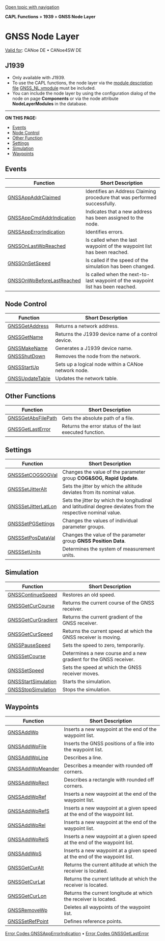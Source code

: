 [Open topic with navigation](../../../../../CANoeDEFamily.htm#Topics/CAPLFunctions/J1939/GNSSNodeLayer/CAPLfunctionsGNSSNLOverview.md)

**CAPL Functions** » **1939** » **GNSS Node Layer**

# GNSS Node Layer

[Valid for](../../../Shared/FeatureAvailability.md): CANoe DE • CANoe4SW DE

## J1939

- Only available with J1939.
- To use the CAPL functions, the node layer via the [module description file](../../../Shared/Interfaces/VModule/VModule.md) [GNSS_NL.vmodule](../../../CANoeCANalyzer/J1939/gnssNL/gnssNLOverview.md) must be included.
- You can include the node layer by using the configuration dialog of the node on page **Components** or via the node attribute **NodeLayerModules** in the database.

---

**ON THIS PAGE:**

- [Events](#Events)
- [Node Control](#Node)
- [Other Function](#Other)
- [Settings](#Settings)
- [Simulation](#Simulati)
- [Waypoints](#Waypoints)

## Events

| Function | Short Description |
|----------|-------------------|
| [GNSSAppAddrClaimed](Functions/CAPLfunctionGNSSappaddrclaimed.md) | Identifies an Address Claiming procedure that was performed successfully. |
| [GNSSAppCmdAddrIndication](Functions/CAPLfunctionGNSSappcmdaddrindication.md) | Indicates that a new address has been assigned to the node. |
| [GNSSAppErrorIndication](Functions/CAPLfunctionGNSSapperrorindication.md) | Identifies errors. |
| [GNSSOnLastWpReached](Functions/CAPLfunctionGNSSonlastwpreached.md) | Is called when the last waypoint of the waypoint list has been reached. |
| [GNSSOnSetSpeed](Functions/CAPLfunctionGNSSonsetspeed.md) | Is called if the speed of the simulation has been changed. |
| [GNSSOnWpBeforeLastReached](Functions/CAPLfunctionGNSSonwpbeforelastreached.md) | Is called when the next-to-last waypoint of the waypoint list has been reached. |

## Node Control

| Function | Short Description |
|----------|-------------------|
| [GNSSGetAddress](Functions/CAPLfunctionGNSSgetaddress.md) | Returns a network address. |
| [GNSSGetName](Functions/CAPLfunctionGNSSgetname.md) | Returns the J1939 device name of a control device. |
| [GNSSMakeName](Functions/CAPLfunctionGNSSmakename.md) | Generates a J1939 device name. |
| [GNSSShutDown](Functions/CAPLfunctionGNSSshutdown.md) | Removes the node from the network. |
| [GNSSStartUp](Functions/CAPLfunctionGNSSstartup.md) | Sets up a logical node within a CANoe network node. |
| [GNSSUpdateTable](Functions/CAPLfunctionGNSSupdatetable.md) | Updates the network table. |

## Other Functions

| Function | Short Description |
|----------|-------------------|
| [GNSSGetAbsFilePath](Functions/CAPLfunctionGNSSGetAbsFilePath.md) | Gets the absolute path of a file. |
| [GNSSGetLastError](Functions/CAPLfunctionGNSSgetlasterror.md) | Returns the error status of the last executed function. |

## Settings

| Function | Short Description |
|----------|-------------------|
| [GNSSSetCOGSOGVal](Functions/CAPLfunctionGNSSSetCOGSOGVal.md) | Changes the value of the parameter group **COG&SOG, Rapid Update**. |
| [GNSSSetJitterAlt](Functions/CAPLfunctionGNSSsetjitteralt.md) | Sets the jitter by which the altitude deviates from its nominal value. |
| [GNSSSetJitterLatLon](Functions/CAPLfunctionGNSSsetjitterlatlon.md) | Sets the jitter by which the longitudinal and latitudinal degree deviates from the respective nominal value. |
| [GNSSSetPGSettings](Functions/CAPLfunctionGNSSsetpgsettings.md) | Changes the values of individual parameter groups. |
| [GNSSSetPosDataVal](Functions/CAPLfunctionGNSSsetposdataval.md) | Changes the value of the parameter group **GNSS Position Data**. |
| [GNSSSetUnits](Functions/CAPLfunctionGNSSsetunits.md) | Determines the system of measurement units. |

## Simulation

| Function | Short Description |
|----------|-------------------|
| [GNSSContinueSpeed](Functions/CAPLfunctionGNSScontinuespeed.md) | Restores an old speed. |
| [GNSSGetCurCourse](Functions/CAPLfunctionGNSSgetcurcourse.md) | Returns the current course of the GNSS receiver. |
| [GNSSGetCurGradient](Functions/CAPLfunctionGNSSgetcurgradient.md) | Returns the current gradient of the GNSS receiver. |
| [GNSSGetCurSpeed](Functions/CAPLfunctionGNSSgetcurspeed.md) | Returns the current speed at which the GNSS receiver is moving. |
| [GNSSPauseSpeed](Functions/CAPLfunctionGNSSpausespeed.md) | Sets the speed to zero, temporarily. |
| [GNSSSetCourse](Functions/CAPLfunctionGNSSsetcourse.md) | Determines a new course and a new gradient for the GNSS receiver. |
| [GNSSSetSpeed](Functions/CAPLfunctionGNSSsetspeed.md) | Sets the speed at which the GNSS receiver moves. |
| [GNSSStartSimulation](Functions/CAPLfunctionGNSSstartsimulation.md) | Starts the simulation. |
| [GNSSStopSimulation](Functions/CAPLfunctionGNSSstopsimulation.md) | Stops the simulation. |

## Waypoints

| Function | Short Description |
|----------|-------------------|
| [GNSSAddWp](Functions/CAPLfunctionGNSSaddwp.md) | Inserts a new waypoint at the end of the waypoint list. |
| [GNSSAddWpFile](Functions/CAPLfunctionGNSSaddwpfile.md) | Inserts the GNSS positions of a file into the waypoint list. |
| [GNSSAddWpLine](Functions/CAPLfunctionGNSSaddwpline.md) | Describes a line. |
| [GNSSAddWpMeander](Functions/CAPLfunctionGNSSaddwpmeander.md) | Describes a meander with rounded off corners. |
| [GNSSAddWpRect](Functions/CAPLfunctionGNSSaddwprect.md) | Describes a rectangle with rounded off corners. |
| [GNSSAddWpRef](Functions/CAPLfunctionGNSSaddwpref.md) | Inserts a new waypoint at the end of the waypoint list. |
| [GNSSAddWpRefS](Functions/CAPLfunctionGNSSaddwprefs.md) | Inserts a new waypoint at a given speed at the end of the waypoint list. |
| [GNSSAddWpRel](Functions/CAPLfunctionGNSSaddwprel.md) | Inserts a new waypoint at the end of the waypoint list. |
| [GNSSAddWpRelS](Functions/CAPLfunctionGNSSaddwprels.md) | Inserts a new waypoint at a given speed at the end of the waypoint list. |
| [GNSSAddWpS](Functions/CAPLfunctionGNSSaddwps.md) | Inserts a new waypoint at a given speed at the end of the waypoint list. |
| [GNSSGetCurAlt](Functions/CAPLfunctionGNSSgetcuralt.md) | Returns the current altitude at which the receiver is located. |
| [GNSSGetCurLat](Functions/CAPLfunctionGNSSgetcurlat.md) | Returns the current latitude at which the receiver is located. |
| [GNSSGetCurLon](Functions/CAPLfunctionGNSSgetcurlon.md) | Returns the current longitude at which the receiver is located. |
| [GNSSRemoveWp](Functions/CAPLfunctionGNSSremovewp.md) | Deletes all waypoints of the waypoint list. |
| [GNSSSetRefPoint](Functions/CAPLfunctionGNSSsetrefpoint.md) | Defines reference points. |

[Error Codes GNSSAppErrorIndication](CAPLfunctionsGNSSNLErrorCodesAppErrorIndication.md) • [Error Codes GNSSGetLastError](CAPLfunctionsGNSSNLErrorCodesGetLastError.md)

